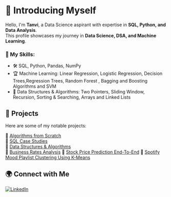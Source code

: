 # 👋 Introducing Myself

Hello, I'm **Tanvi**, a Data Science aspirant with expertise in **SQL, Python, and Data Analysis**.  
This profile showcases my journey in **Data Science, DSA, and Machine Learning**.  

### 🔹 My Skills:
- 🛠 SQL, Python, Pandas, NumPy
- 🏆 Machine Learning: Linear Regression, Logistic Regression, Decision Trees,Regression Trees, Random Forest , Bagging and Boosting Algorithms and SVM
- 🚀 Data Structures & Algorithms: Two Pointers, Sliding Window, Recursion, Sorting & Searching, Arrays and Linked Lists

## 📂 Projects
Here are some of my notable projects:

🔹 [Algorithms from Scratch](https://github.com/tanvi2020/Algorithms_from_scratch.git)  
🔹 [SQL Case Studies](https://github.com/tanvi2020/SQL_queries.git)  
🔹 [Data Structures & Algorithms](https://github.com/tanvi2020/DSA-using-Python.git)  
🔹 [Business Rates Analysis](https://github.com/tanvi2020/Business-Rates-Analysis.git) 
🔹 [Stock Price Prediction End-To-End](https://github.com/tanvi2020/Stock-Price-Prediction-End-to-End-.git)
🔹 [Spotify Mood Playlist Clustering Using K-Means](https://github.com/tanvi2020/Spotify-Mood-Playlist-Clustering-Using-K-Means-.git)

## 🌍 Connect with Me
[![LinkedIn](https://img.shields.io/badge/LinkedIn-0077B5?style=for-the-badge&logo=linkedin&logoColor=white)](https://www.linkedin.com/in/tanvi-ranganekar-7a57861b3)
  

